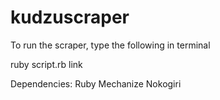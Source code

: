 kudzuscraper
============

To run the scraper, type the following in terminal

   ruby script.rb link
  
Dependencies:
Ruby
Mechanize
Nokogiri

